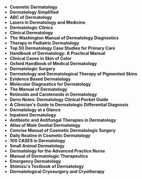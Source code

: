 
 

<ul>
  
 <li><b><a target="_blank" href="https://github.com/manjunath5496/Dermatology-Books/blob/master/der(1).pdf" style="text-decoration:none;">Cosmetic Dermatology</a></b></li>
  
<li><b><a target="_blank" href="https://github.com/manjunath5496/Dermatology-Books/blob/master/der(2).pdf" style="text-decoration:none;">Dermatology Simplified</a></b></li>

<li><b><a target="_blank" href="https://github.com/manjunath5496/Dermatology-Books/blob/master/der(3).pdf" style="text-decoration:none;">ABC of Dermatology</a></b></li>                         
  <li><b><a target="_blank" href="https://github.com/manjunath5496/Dermatology-Books/blob/master/der(4).rar" style="text-decoration:none;">Lasers in Dermatology and Medicine</a></b></li>
  
   <li><b><a target="_blank" href="https://github.com/manjunath5496/Dermatology-Books/blob/master/der(5).pdf" style="text-decoration:none;">Dermatologic Clinics</a></b></li>  
   
 <li><b><a target="_blank" href="https://github.com/manjunath5496/Dermatology-Books/blob/master/der(6).pdf" style="text-decoration:none;">Clinical Dermatology</a></b></li>
  
<li><b><a target="_blank" href="https://github.com/manjunath5496/Dermatology-Books/blob/master/der(7).pdf" style="text-decoration:none;"> The Washington Manual of Dermatology Diagnostics</a></b></li>

 <li><b><a target="_blank" href="https://github.com/manjunath5496/Dermatology-Books/blob/master/der(8).pdf" style="text-decoration:none;">Therapy in Pediatric Dermatology</a></b></li>
  
<li><b><a target="_blank" href="https://github.com/manjunath5496/Dermatology-Books/blob/master/der(9).pdf" style="text-decoration:none;">Top 50 Dermatology Case Studies for Primary Care</a></b></li>

<li><b><a target="_blank" href="https://github.com/manjunath5496/Dermatology-Books/blob/master/der(10).pdf" style="text-decoration:none;">Handbook of Dermatology: A Practical Manual</a></b></li>                         
  <li><b><a target="_blank" href="https://github.com/manjunath5496/Dermatology-Books/blob/master/der(11).pdf" style="text-decoration:none;">Clinical Cases in Skin of Color</a></b></li>
  
   <li><b><a target="_blank" href="https://github.com/manjunath5496/Dermatology-Books/blob/master/der(12).pdf" style="text-decoration:none;">Oxford Handbook of Medical Dermatology</a></b></li>  
   

<li><b><a target="_blank" href="https://github.com/manjunath5496/Dermatology-Books/blob/master/der(13).pdf" style="text-decoration:none;">Dermatologic Surgery</a></b></li>

<li><b><a target="_blank" href="https://github.com/manjunath5496/Dermatology-Books/blob/master/der(14).pdf" style="text-decoration:none;">Dermatology and Dermatological Therapy of Pigmented Skins</a></b></li>                         
  <li><b><a target="_blank" href="https://github.com/manjunath5496/Dermatology-Books/blob/master/der(15).pdf" style="text-decoration:none;">Evidence Based Dermatology</a></b></li>
  
   <li><b><a target="_blank" href="https://github.com/manjunath5496/Dermatology-Books/blob/master/der(16).pdf" style="text-decoration:none;">Molecular Diagnostics for Dermatology</a></b></li>  
   
  <li><b><a target="_blank" href="https://github.com/manjunath5496/Dermatology-Books/blob/master/der(17).pdf" style="text-decoration:none;">The Manual of Dermatology</a></b></li>
  
   <li><b><a target="_blank" href="https://github.com/manjunath5496/Dermatology-Books/blob/master/der(18).pdf" style="text-decoration:none;">Retinoids and Carotenoids in Dermatology</a></b></li>  


<li><b><a target="_blank" href="https://github.com/manjunath5496/Dermatology-Books/blob/master/der(19).pdf" style="text-decoration:none;">Derm Notes: Dermatology Clinical Pocket Guide</a></b></li>                         
  <li><b><a target="_blank" href="https://github.com/manjunath5496/Dermatology-Books/blob/master/der(20).pdf" style="text-decoration:none;">A Clinician's Guide to Dermatologic Differential Diagnosis</a></b></li>
  
   <li><b><a target="_blank" href="https://github.com/manjunath5496/Dermatology-Books/blob/master/der(21).pdf" style="text-decoration:none;">Dermatology at a Glance</a></b></li>  
   
  <li><b><a target="_blank" href="https://github.com/manjunath5496/Dermatology-Books/blob/master/der(22).rar" style="text-decoration:none;">Inpatient Dermatology</a></b></li>
  
   <li><b><a target="_blank" href="https://github.com/manjunath5496/Dermatology-Books/blob/master/der(23).pdf" style="text-decoration:none;">Antibiotic and Antifungal Therapies in Dermatology</a></b></li>  

 <li><b><a target="_blank" href="https://github.com/manjunath5496/Dermatology-Books/blob/master/der(24).pdf" style="text-decoration:none;">Atlas of Male Genital Dermatology</a></b></li>
  
   <li><b><a target="_blank" href="https://github.com/manjunath5496/Dermatology-Books/blob/master/der(25).pdf" style="text-decoration:none;">Concise Manual of Cosmetic Dermatologic Surgery</a></b></li>  
   
   <li><b><a target="_blank" href="https://github.com/manjunath5496/Dermatology-Books/blob/master/der(26).pdf" style="text-decoration:none;">Daily Routine in Cosmetic Dermatology</a></b></li> 
   
   
<li><b><a target="_blank" href="https://github.com/manjunath5496/Dermatology-Books/blob/master/der(27).pdf" style="text-decoration:none;">100 CASES in Dermatology</a></b></li>  

 <li><b><a target="_blank" href="https://github.com/manjunath5496/Dermatology-Books/blob/master/der(28).pdf" style="text-decoration:none;">Small Animal Dermatology</a></b></li>
  
   <li><b><a target="_blank" href="https://github.com/manjunath5496/Dermatology-Books/blob/master/der(29).pdf" style="text-decoration:none;">Dermatology for the Advanced Practice Nurse</a></b></li>  
   
   <li><b><a target="_blank" href="https://github.com/manjunath5496/Dermatology-Books/blob/master/der(30).pdf" style="text-decoration:none;">Manual of Dermatologic Therapeutics</a></b></li> 
   
<li><b><a target="_blank" href="https://github.com/manjunath5496/Dermatology-Books/blob/master/der(31).pdf" style="text-decoration:none;">Emergency Dermatology</a></b></li>  
   
   <li><b><a target="_blank" href="https://github.com/manjunath5496/Dermatology-Books/blob/master/der(32).rar" style="text-decoration:none;">Shimizu's Textbook of Dermatology</a></b></li> 
     
     
   <li><b><a target="_blank" href="https://github.com/manjunath5496/Dermatology-Books/blob/master/der(33).rar" style="text-decoration:none;">Dermatological Cryosurgery and Cryotherapy</a></b></li>  
   
   
   
   
   
   
   
   
     
 </ul>
